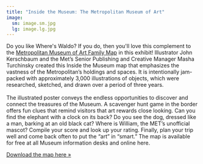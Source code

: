 ```yaml
---
title: "Inside the Museum: The Metropolitan Museum of Art"
image:
  sm: image.sm.jpg
  lg: image.lg.jpg
---
```

Do you like Where's Waldo? If you do, then you'll love this complement to the [Metropolitan Museum of Art Family Map](http://scimaps.org/mapdetail/metropolitan_museum__140) in this exhibit! Illustrator John Kerschbaum and the Met’s Senior Publishing and Creative Manager Masha Turchinsky created this Inside the Museum map that emphasizes the vastness of the Metropolitan’s holdings and spaces. It is intentionally jam-packed with approximately 3,000 illustrations of objects, which were researched, sketched, and drawn over a period of three years.\
\
The illustrated poster conveys the endless opportunities to discover and connect the treasures of the Museum. A scavenger hunt game in the border offers fun clues that remind visitors that art rewards close looking. Can you find the elephant with a clock on its back? Do you see the dog, dressed like a man, barking at an old black cat? Where is William, the MET’s unofficial mascot? Compile your score and look up your rating. Finally, plan your trip well and come back often to put the “art” in “smart.” The map is available for free at all Museum information desks and online here. 

[Download the map here »](http://www.metmuseum.org/learn/for%20kids/~/media/Files/Learn/Family%20Map%20and%20Guides/11_FamilyMap.ashx)